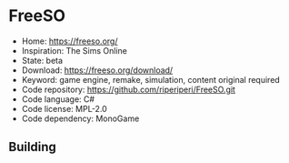 # FreeSO

- Home: https://freeso.org/
- Inspiration: The Sims Online
- State: beta
- Download: https://freeso.org/download/
- Keyword: game engine, remake, simulation, content original required
- Code repository: https://github.com/riperiperi/FreeSO.git
- Code language: C#
- Code license: MPL-2.0
- Code dependency: MonoGame

## Building
